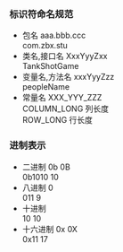 ### 标识符命名规范
- 包名 aaa.bbb.ccc<br>
com.zbx.stu
- 类名,接口名 XxxYyyZxx<br>
TankShotGame
- 变量名,方法名 xxxYyyZzz<br>
peopleName
- 常量名 XXX_YYY_ZZZ<br>
COLUMN_LONG 列长度<br>
ROW_LONG 行长度

### 进制表示
- 二进制 0b 0B<br>
0b1010 10
- 八进制 0<br>
011 9
- 十进制<br>
10 10
- 十六进制 0x 0X<br>
0x11 17